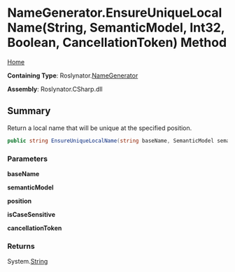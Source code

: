 <a name="_top"></a>

# NameGenerator\.EnsureUniqueLocalName\(String, SemanticModel, Int32, Boolean, CancellationToken\) Method

[Home](../../../README.md#_top)

**Containing Type**: Roslynator\.[NameGenerator](../README.md#_top)

**Assembly**: Roslynator\.CSharp\.dll

## Summary

Return a local name that will be unique at the specified position\.

```csharp
public string EnsureUniqueLocalName(string baseName, SemanticModel semanticModel, int position, bool isCaseSensitive = true, CancellationToken cancellationToken = default(CancellationToken))
```

### Parameters

**baseName**

**semanticModel**

**position**

**isCaseSensitive**

**cancellationToken**

### Returns

System\.[String](https://docs.microsoft.com/en-us/dotnet/api/system.string)

